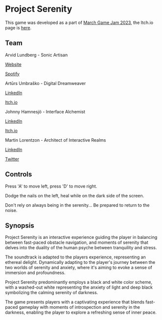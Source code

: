 # Project Serenity

This game was developed as a part of [March Game Jam 2023](https://itch.io/jam/march-game-jam-23), the Itch.io page is [here](https://digitalmartin.itch.io/project-serenity).

## Team
Arvid Lundberg - Sonic Artisan

[Website](https://arvidlundberg.se/)

[Spotify](https://open.spotify.com/artist/24h2o0HACWwgsS2Fbgqz50?si=9978c80eb5784e00)

Artūrs Umbraško - Digital Dreamweaver

[LinkedIn](https://www.linkedin.com/in/arturs-umbrasko/)

[Itch.io](https://itch.io/profile/nightanimal333)

Johnny Hamnesjö - Interface Alchemist

[LinkedIn](https://www.linkedin.com/in/johnhamnesjo/)

[Itch.io](https://jun182.itch.io/)

Martin Lorentzon - Architect of Interactive Realms

[LinkedIn](https://www.linkedin.com/in/martin-lorentzon/)

[Twitter](https://twitter.com/our_ta_martin)


## Controls
Press 'A' to move left, press 'D' to move right.

Dodge the nails on the left, heal while on the dark side of the screen.

Don't rely on always being in the serenity... Be prepared to return to the noise.

## Synopsis

Project Serenity is an interactive experience guiding the player in balancing between fast-paced obstacle navigation, and moments of serenity that delves into the duality of the human psyche between tranquility and stress.

The soundtrack is adapted to the players experience, representing an ethereal delight. Dynamically adapting to the player's journey between the two worlds of serenity and anxiety, where it's aiming to evoke a sense of immersion and profoundness.

Project Serenity predominantly employs a black and white color scheme, with a washed-out white representing the anxiety of light and deep black symbolizing the calming serenity of darkness.

The game presents players with a captivating experience that blends fast-paced gameplay with moments of introspection and serenity in the darkness, enabling the player to explore a refreshing sense of inner peace.
